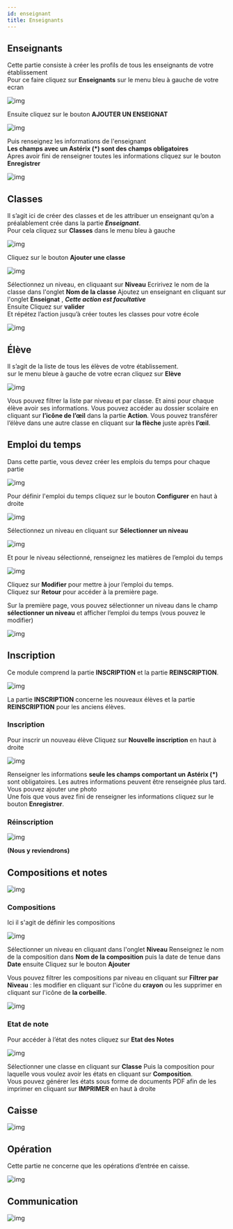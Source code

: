 ```yaml
---
id: enseignant
title: Enseignants
---
```


## Enseignants

Cette partie consiste à créer les profils de tous les enseignants de votre établissement <br />
Pour ce faire cliquez sur **Enseignants** sur le menu bleu à gauche de votre ecran

![img](../static/img/Enseignant/Enseignant1.PNG)

Ensuite cliquez sur le bouton **AJOUTER UN ENSEIGNAT**

![img](../static/img/Enseignant/Enseignant2.PNG)

Puis renseignez les informations de l'enseignant<br />
**Les champs avec un Astérix (*) sont des champs obligatoires** <br />
Apres avoir fini de renseigner toutes les informations cliquez sur le bouton **Enregistrer**

![img](../static/img/Enseignant/Enseignant3.PNG)

## Classes

Il s’agit ici de créer des classes et de les attribuer un enseignant qu’on a préalablement crée dans la partie ***Enseignant***. <br />
Pour cela cliquez sur **Classes** dans le menu bleu à gauche

![img](../static/img/Classe/Classe1.PNG)

Cliquez sur le bouton **Ajouter une classe**

![img](../static/img/Classe/Classe2.PNG)

Sélectionnez un niveau, en cliquaant sur **Niveau**
Ecririvez le nom de la classe dans l'onglet **Nom de la classe**
Ajoutez un enseignant en cliquant sur l'onglet **Enseignat** , ***Cette action est facultative*** <br />
Ensuite Cliquez sur **valider** <br />
Et répétez l’action jusqu’à créer toutes les classes pour votre  école

![img](../static/img/Classe/Classe3.PNG)

## Élève

Il s’agit de la liste de tous les élèves de votre établissement. <br />
sur le menu bleue à gauche de votre ecran cliquez sur **Elève**

![img](../static/img/Eleve/Eleve1.PNG)

Vous pouvez filtrer la liste par niveau et par classe. Et ainsi pour chaque élève avoir ses informations.
Vous pouvez accéder au dossier scolaire en cliquant sur **l’icône de l’œil** dans la partie **Action**.
Vous pouvez transférer l’élève dans une autre classe en cliquant sur **la flèche** juste après **l’œil**.

## Emploi du temps

Dans cette partie, vous devez créer les emplois du temps pour chaque partie

![img](../static/img/EmploiDuTemps/emploiTemps.PNG)

Pour définir l'emploi du temps cliquez sur le bouton **Configurer** en haut à droite

![img](../static/img/EmploiDuTemps/emploiTemps2.PNG)

Sélectionnez un niveau en cliquant sur **Sélectionner un niveau**

![img](../static/img/EmploiDuTemps/emploiTemps3.PNG)

Et pour le niveau sélectionné, renseignez les matières de l’emploi du temps

![img](../static/img/EmploiDuTemps/emploiTemps4.PNG)

Cliquez sur **Modifier** pour mettre à jour l’emploi du temps.<br />
Cliquez sur **Retour** pour accéder à la première page.

Sur la première page, vous pouvez sélectionner un niveau dans le champ **sélectionner un niveau** et afficher l’emploi du temps (vous pouvez le modifier)

![img](../static/img/EmploiDuTemps/emploiTemps5.PNG)

## Inscription

Ce module comprend la partie **INSCRIPTION** et la partie **REINSCRIPTION**.

![img](../static/img/Inscription/Inscription1.PNG)

La partie **INSCRIPTION** concerne les nouveaux élèves et la partie **REINSCRIPTION** pour les anciens élèves.

### Inscription

Pour inscrir un nouveau élève Cliquez sur **Nouvelle inscription** en haut à droite

![img](../static/img/Inscription/Inscription2.PNG)

Renseigner les informations **seule les champs comportant un Astérix (*)** sont obligatoires. Les autres informations peuvent être renseignée plus tard.<br />
Vous pouvez ajouter une photo <br />
Une fois que vous avez fini de renseigner les informations cliquez sur le bouton **Enregistrer**.

### Réinscription

![img](../static/img/Inscription/Reinscription1.PNG)

**(Nous y reviendrons)**

## Compositions et notes

![img](../static/img/ComposNote/ComposNote.PNG)

### Compositions

Ici il s'agit de définir les compositions

![img](../static/img/ComposNote/Compos1.PNG)

Sélectionner un niveau en cliquant dans l'onglet **Niveau**
Renseignez le nom de la composition dans **Nom de la composition** puis la date de tenue dans **Date** ensuite
Cliquez sur le bouton **Ajouter**

Vous pouvez filtrer les compositions par niveau en cliquant sur **Filtrer par Niveau** : les modifier en cliquant sur l'icône du **crayon** ou les supprimer en cliquant sur l'icône de **la corbeille**.

![img](../static/img/ComposNote/ComposNote2.PNG)

### Etat de note

Pour accéder à l’état des notes cliquez sur **Etat des Notes**

![img](../static/img/ComposNote/Notes.PNG)

Sélectionner une classe en cliquant sur **Classe**
Puis la composition pour laquelle vous voulez avoir les états en cliquant sur **Composition**. <br /> 
Vous pouvez générer les états sous forme de documents PDF afin de les imprimer en cliquant sur **IMPRIMER** en haut à droite

## Caisse

![img](../static/img/Caisse/Caisse1.PNG)

## Opération

Cette partie ne concerne que les opérations d’entrée en caisse.

![img](../static/img/Scolarite/Scolarite.PNG)

## Communication

![img](../static/img/Communication/Communication1.PNG)








